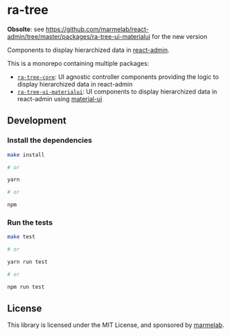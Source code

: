 # ra-tree

**Obsolte**: see https://github.com/marmelab/react-admin/tree/master/packages/ra-tree-ui-materialui for the new version

Components to display hierarchized data in [react-admin](https://github.com/marmelab/react-admin).

This is a monorepo containing multiple packages:

- [`ra-tree-core`](packages/ra-tree-core): UI agnostic controller components providing the logic to display hierarchized data in react-admin
- [`ra-tree-ui-materialui`](packages/ra-tree-ui-materialui): UI components to display hierarchized data in react-admin using [material-ui](https://github.com/mui-org/material-ui)

## Development

### Install the dependencies

```sh
make install

# or

yarn

# or

npm
```

### Run the tests

```sh
make test

# or

yarn run test

# or

npm run test
```

## License

This library is licensed under the MIT License, and sponsored by [marmelab](http://marmelab.com).
